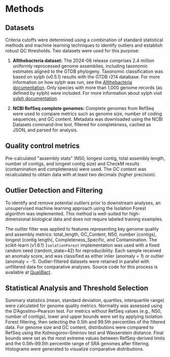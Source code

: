 # Methods

## Datasets

Criteria cutoffs were determined using a combination of standard statistical methods and machine learning techniques to identify outliers and establish robust QC thresholds. Two datasets were used for this purpose:

1. **Allthebacteria dataset:** The 2024-08 release comprises 2.4 million uniformly reprocessed genome assemblies, including taxonomic estimates aligned to the GTDB phylogeny. Taxonomic classification was based on sylph (v0.5.1) results with the GTDB r214 database. For more information on how sylph was run, see the [Allthebacteria documentation](https://allthebacteria.readthedocs.io/en/latest/). Only species with more than 1,000 genome records (as defined by sylph) were included. For more information about sylph visit [sylph documentation](https://github.com/bluenote-1577/sylph?tab=readme-ov-file).

2. **NCBI RefSeq complete genomes:** Complete genomes from RefSeq were used to compare metrics such as genome size, number of coding sequences, and GC content. Metadata was downloaded using the NCBI Datasets command-line tool, filtered for completeness, cached as JSON, and parsed for analysis.

## Quality control metrics

Pre-calculated "assembly stats" (N50, longest contig, total assembly length, number of contigs, and longest contig size) and CheckM results (contamination and completeness) were used. The GC content was recalculated to obtain data with at least two decimals (higher precision).

## Outlier Detection and Filtering

To identify and remove potential outliers prior to downstream analyses, an unsupervised machine learning approach using the Isolation Forest algorithm was implemented. This method is well-suited for high-dimensional biological data and does not require labeled training examples.

The outlier filter was applied to features representing key genome quality and assembly metrics: total_length, GC_Content, N50, number (contigs), longest (contig length), Completeness_Specific, and Contamination. The scikit-learn (v1.6.1) `IsolationForest` implementation was used with a fixed random seed (random_state=42) for reproducibility. Each sample received an anomaly score, and was classified as either inlier (anomaly = 1) or outlier (anomaly = -1). Outlier-filtered datasets were retained in parallel with unfiltered data for comparative analyses. Source code for this process is available at [QualiBact](https://github.com/happykhan/qualibact).

## Statistical Analysis and Threshold Selection

Summary statistics (mean, standard deviation, quartiles, interquartile range) were calculated for genome quality metrics. Normality was assessed using the D’Agostino–Pearson test. For metrics without RefSeq values (e.g., N50, number of contigs), lower and upper bounds were set by applying Isolation Forest filtering, then selecting the 0.5th and 99.5th percentiles of the filtered data. For genome size and GC content, distributions were compared to RefSeq using the Kolmogorov–Smirnov test and Wasserstein distance. Final bounds were set as the most extreme values between RefSeq-derived limits and the 0.5th–99.5th percentile range of SRA genomes after filtering. Histograms were generated to visualize comparative distributions.
